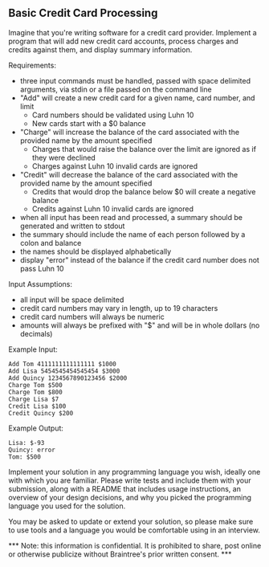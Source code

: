 Basic Credit Card Processing
----------------------------

Imagine that you're writing software for a credit card provider.  Implement a program that will add new credit card accounts, process charges and credits against them, and display summary information.

Requirements:
- three input commands must be handled, passed with space delimited arguments, via stdin or a file passed on the command line
 - "Add" will create a new credit card for a given name, card number, and limit
   - Card numbers should be validated using Luhn 10
   - New cards start with a $0 balance
 - "Charge" will increase the balance of the card associated with the provided name by the amount specified
   - Charges that would raise the balance over the limit are ignored as if they were declined
   - Charges against Luhn 10 invalid cards are ignored
 - "Credit" will decrease the balance of the card associated with the provided name by the amount specified
   - Credits that would drop the balance below $0 will create a negative balance
   - Credits against Luhn 10 invalid cards are ignored
- when all input has been read and processed, a summary should be generated and written to stdout
 - the summary should include the name of each person followed by a colon and balance
 - the names should be displayed alphabetically
 - display "error" instead of the balance if the credit card number does not pass Luhn 10

Input Assumptions:
- all input will be space delimited
- credit card numbers may vary in length, up to 19 characters
- credit card numbers will always be numeric
- amounts will always be prefixed with "$" and will be in whole dollars (no decimals)

Example Input:

```
Add Tom 4111111111111111 $1000
Add Lisa 5454545454545454 $3000
Add Quincy 1234567890123456 $2000
Charge Tom $500
Charge Tom $800
Charge Lisa $7
Credit Lisa $100
Credit Quincy $200
```

Example Output:

```
Lisa: $-93
Quincy: error
Tom: $500
```

Implement your solution in any programming language you wish, ideally one with which you are familiar.
Please write tests and include them with your submission, along with a README that includes usage instructions,
an overview of your design decisions, and why you picked the programming language you used for the solution.

You may be asked to update or extend your solution, so please make sure to use tools and a language you would be comfortable using in an interview.

*** Note: this information is confidential. It is prohibited to share, post online or otherwise publicize without Braintree's prior written consent. ***